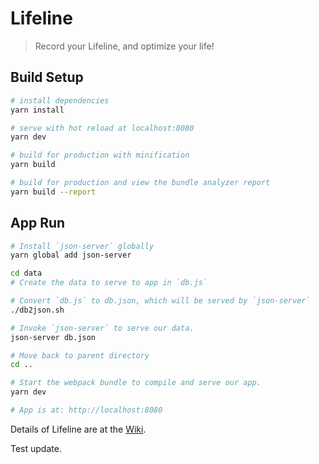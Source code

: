 # Lifeline

> Record your Lifeline, and optimize your life!

## Build Setup

``` bash
# install dependencies
yarn install

# serve with hot reload at localhost:8080
yarn dev

# build for production with minification
yarn build

# build for production and view the bundle analyzer report
yarn build --report
```

## App Run
```bash
# Install `json-server` globally
yarn global add json-server

cd data
# Create the data to serve to app in `db.js`

# Convert `db.js` to db.json, which will be served by `json-server`
./db2json.sh

# Invoke `json-server` to serve our data.
json-server db.json

# Move back to parent directory
cd ..

# Start the webpack bundle to compile and serve our app.
yarn dev

# App is at: http://localhost:8080
```

Details of Lifeline are at the [Wiki](https://github.com/vijaypatil/LifeLine/wiki).

Test update.

